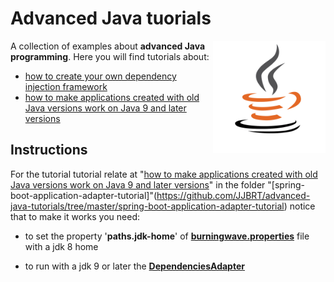 # Advanced Java tuorials

<img src="https://github.com/JJBRT/advanced-java-tutorials/blob/master/Java-logo.png" alt="Java-logo.png" height="180px" align="right"/>

A collection of examples about **advanced Java programming**. Here you will find tutorials about:

* [how to create your own dependency injection framework](https://dev.to/bw_software/how-to-create-your-own-dependency-injection-framework-o2l)
* [how to make applications created with old Java versions work on Java 9 and later versions](https://dev.to/bw_software/making-applications-created-with-old-java-versions-work-on-java-9-and-later-versions-19ld)

## Instructions
For the tutorial tutorial relate at "[how to make applications created with old Java versions work on Java 9 and later versions](https://dev.to/bw_software/making-applications-created-with-old-java-versions-work-on-java-9-and-later-versions-19ld)" in the folder "[spring-boot-application-adapter-tutorial]"(https://github.com/JJBRT/advanced-java-tutorials/tree/master/spring-boot-application-adapter-tutorial) notice that to make it works you need:

* to set the property '**paths.jdk-home**' of [**burningwave.properties**](https://github.com/JJBRT/advanced-java-tutorials/blob/master/spring-boot-application-adapter-tutorial/src/test/resources/burningwave.properties#L1) file with a jdk 8 home

* to run with a jdk 9 or later the [**DependenciesAdapter**](https://github.com/JJBRT/advanced-java-tutorials/blob/master/spring-boot-application-adapter-tutorial/src/test/java/it/springbootappadapter/DependenciesAdapter.java)
